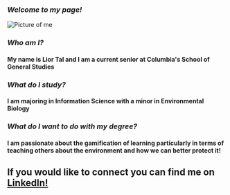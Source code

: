 ### ***Welcome to my page!***

![Picture of me](https://d1rzxhvrtciqq1.cloudfront.net/uploads/images/person/aWDgwS08Or6OaaaKkSeqad/image/medium-9f6fe1560ac934f11c7a14f331947da5.jpg)

### _Who am I?_
#### My name is Lior Tal and I am a current senior at Columbia's School of General Studies

### _What do I study?_
#### I am majoring in Information Science with a minor in Environmental Biology

### _What do I want to do with my degree?_
#### I am passionate about the gamification of learning particularly in terms of teaching others about the environment and how we can better protect it!

## If you would like to connect you can find me on [LinkedIn!](https://www.linkedin.com/in/lior-tal-132374148/)
